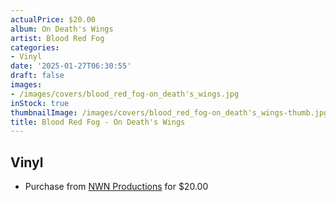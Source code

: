 ```yaml
---
actualPrice: $20.00
album: On Death's Wings
artist: Blood Red Fog
categories:
- Vinyl
date: '2025-01-27T06:30:55'
draft: false
images:
- /images/covers/blood_red_fog-on_death's_wings.jpg
inStock: true
thumbnailImage: /images/covers/blood_red_fog-on_death's_wings-thumb.jpg
title: Blood Red Fog - On Death's Wings
---
```


## Vinyl
* Purchase from [NWN Productions](http://shop.nwnprod.com/index.php?route=product/product&path=75&product_id=59650&sort=pd.name&order=ASC) for $20.00
